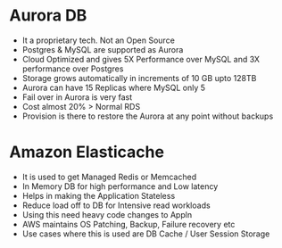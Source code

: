 # Aurora DB
- It a proprietary tech. Not an Open Source
- Postgres & MySQL are supported as Aurora
- Cloud Optimized and gives 5X Performance over MySQL and 3X performance over Postgres
- Storage grows automatically in increments of 10 GB upto 128TB
- Aurora can have 15 Replicas where MySQL only 5
- Fail over in Aurora is very fast
- Cost almost 20% > Normal RDS
- Provision is there to restore the Aurora at any point without backups
# Amazon Elasticache
- It is used to get Managed Redis or Memcached
- In Memory DB for high performance and Low latency
- Helps in making the Application Stateless
- Reduce load off to DB for Intensive read workloads
- Using this need heavy code changes to Appln
- AWS maintains OS Patching, Backup, Failure recovery etc
- Use cases where this is used are DB Cache / User Session Storage
